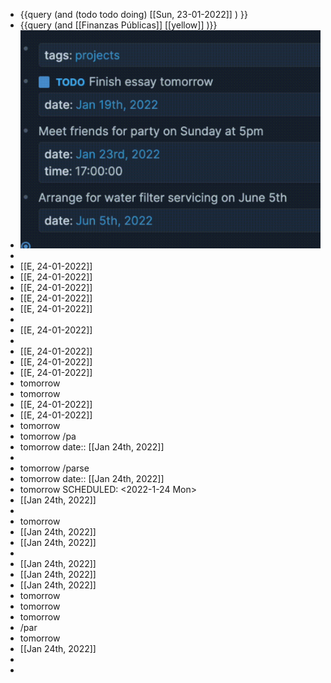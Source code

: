 - {{query (and (todo todo doing) [[Sun, 23-01-2022]] ) }}
- {{query (and [[Finanzas Públicas]] [[yellow]] )}}
- ![image.png](../assets/image_1642943904681_0.png)
-
- [[E, 24-01-2022]]
- [[E, 24-01-2022]]
- [[E, 24-01-2022]]
- [[E, 24-01-2022]]
- [[E, 24-01-2022]]
-
- [[E, 24-01-2022]]
-
- [[E, 24-01-2022]]
- [[E, 24-01-2022]]
- [[E, 24-01-2022]]
- tomorrow
- tomorrow
- [[E, 24-01-2022]]
- [[E, 24-01-2022]]
- tomorrow
- tomorrow /pa
- tomorrow
  date:: [[Jan 24th, 2022]]
-
- tomorrow /parse
- tomorrow
  date:: [[Jan 24th, 2022]]
- tomorrow
  SCHEDULED: <2022-1-24 Mon>
- [[Jan 24th, 2022]]
-
- tomorrow
- [[Jan 24th, 2022]]
- [[Jan 24th, 2022]]
-
- [[Jan 24th, 2022]]
- [[Jan 24th, 2022]]
- [[Jan 24th, 2022]]
- tomorrow
- tomorrow
- tomorrow
- /par
- tomorrow
- [[Jan 24th, 2022]]
-
-